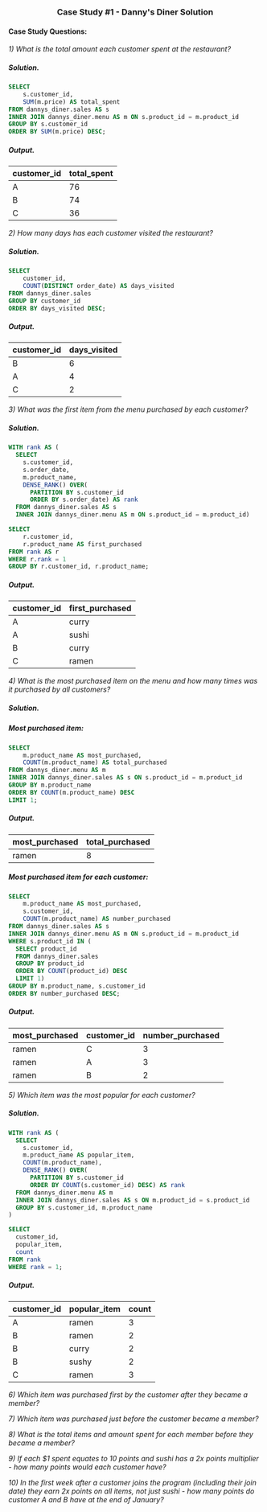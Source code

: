### <p align="center" style="margin-top: 0px;">  Case Study #1 - Danny's Diner Solution

#### Case Study Questions:

*1) What is the total amount each customer spent at the restaurant?*
##### Solution.
```sql
SELECT
    s.customer_id,
    SUM(m.price) AS total_spent
FROM dannys_diner.sales AS s
INNER JOIN dannys_diner.menu AS m ON s.product_id = m.product_id
GROUP BY s.customer_id
ORDER BY SUM(m.price) DESC;
```
##### Output.
customer_id | total_spent
--| --
A | 76 
B | 74
C | 36 

*2) How many days has each customer visited the restaurant?*
##### Solution.
```sql
SELECT
    customer_id,
    COUNT(DISTINCT order_date) AS days_visited
FROM dannys_diner.sales
GROUP BY customer_id
ORDER BY days_visited DESC;
```
##### Output.
customer_id | days_visited
--| --
B | 6 
A | 4
C | 2 

*3) What was the first item from the menu purchased by each customer?*
##### Solution.
```sql
WITH rank AS (
  SELECT 
    s.customer_id, 
    s.order_date, 
    m.product_name,
    DENSE_RANK() OVER(
      PARTITION BY s.customer_id 
      ORDER BY s.order_date) AS rank
  FROM dannys_diner.sales AS s
  INNER JOIN dannys_diner.menu AS m ON s.product_id = m.product_id)

SELECT 
    r.customer_id,
    r.product_name AS first_purchased
FROM rank AS r
WHERE r.rank = 1
GROUP BY r.customer_id, r.product_name;
```
##### Output.
customer_id | first_purchased
--| --
A | curry
A | sushi
B | curry
C | ramen

*4) What is the most purchased item on the menu and how many times was it purchased by all customers?*
##### Solution.
##### Most purchased item:
```sql
SELECT 
    m.product_name AS most_purchased, 
    COUNT(m.product_name) AS total_purchased
FROM dannys_diner.menu AS m
INNER JOIN dannys_diner.sales AS s ON s.product_id = m.product_id
GROUP BY m.product_name
ORDER BY COUNT(m.product_name) DESC
LIMIT 1;
```
##### Output.
most_purchased | total_purchased
--| --
ramen | 8
##### Most purchased item for each customer:
```sql
SELECT 
    m.product_name AS most_purchased,
    s.customer_id,
    COUNT(m.product_name) AS number_purchased
FROM dannys_diner.sales AS s
INNER JOIN dannys_diner.menu AS m ON s.product_id = m.product_id
WHERE s.product_id IN (
  SELECT product_id
  FROM dannys_diner.sales
  GROUP BY product_id
  ORDER BY COUNT(product_id) DESC
  LIMIT 1)
GROUP BY m.product_name, s.customer_id
ORDER BY number_purchased DESC;
```
##### Output.
most_purchased | customer_id | number_purchased
--| -- | --
ramen | C | 3 
ramen | A | 3
ramen | B | 2

*5) Which item was the most popular for each customer?*
##### Solution.
```sql
WITH rank AS (
  SELECT 
    s.customer_id, 
    m.product_name AS popular_item, 
    COUNT(m.product_name),
    DENSE_RANK() OVER(
      PARTITION BY s.customer_id 
      ORDER BY COUNT(s.customer_id) DESC) AS rank
  FROM dannys_diner.menu AS m
  INNER JOIN dannys_diner.sales AS s ON m.product_id = s.product_id
  GROUP BY s.customer_id, m.product_name
)

SELECT 
  customer_id, 
  popular_item, 
  count
FROM rank 
WHERE rank = 1;
```
##### Output.
customer_id | popular_item | count
--| -- | --
A | ramen | 3
B | ramen | 2
B | curry | 2
B | sushy | 2
C | ramen | 3

*6) Which item was purchased first by the customer after they became a member?*

*7) Which item was purchased just before the customer became a member?*

*8) What is the total items and amount spent for each member before they became a member?*

*9)  If each $1 spent equates to 10 points and sushi has a 2x points multiplier - how many points would each customer have?*

*10) In the first week after a customer joins the program (including their join date) they earn 2x points on all items, not just sushi - how many points do customer A and B have at the end of January?*
